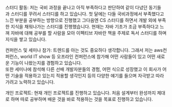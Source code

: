 
스터디 활동: 저는 국비 과정을 끝나고 아직 부족하다고 판단하여 같이 다녔던 동기들과 스터디를 꾸려서 스터디를 하고 있습니다. 첫 달에는 다들 국비과정에서 부족했다고 느낀 부분을 공부하는 방향으로 진행했고 그다음엔 CS 스터디를 하면서 개발 외에 부족한 지식을 채워나가는 스터디를 진행했습니다. 현재는 자바 기초가 조금 부족하다고 느껴 자바에 대해 공부를 할 사람을 모아 이펙티브 자바란 책을 주제로 독서 스터디를 하며 지식을 쌓고 있습니다.  
  
컨퍼런스 및 세미나 참가: 트렌드를 아는 것도 중요하다 생각합니다. 그래서 저는 aws컨퍼런스, world IT show 등 오프라인 컨퍼런스에 참가해 어떤 사람들이 있고 어떤 새로운 기능이 나왔는지를 경험하고 있습니다.  
또한 세미나에 참석해 다른 선배 개발자분들의 경험, 어떤 식으로 성장했고 이 회사가 어떤 기술을 적용하고 있는지 적용할 생각인지 등의 다양한 얘기를 들으며 자극받고 따라가려고 노력하고 있습니다.  
  
개인 프로젝트: 현재 개인 프로젝트를 진행하고 있습니다. 처음 설계부터 완성까지 제대로 하며 따로 공부하며 배운 것을 바로 적용하는 것을 목표로 진행하고 있습니다.